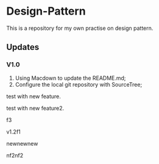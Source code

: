 # Design-Pattern
This is a repository for my own practise on design pattern.

## Updates
### V1.0
1. Using Macdown to update the README.md;
2. Configure the local git repository with SourceTree;

test with new feature.

test with new feature2.

f3

v1.2f1

newnewnew

nf2nf2